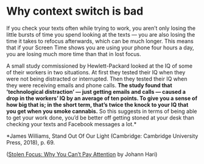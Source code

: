 # Why context switch is bad

If you check your texts often while trying to work, you aren’t only losing the little bursts of time you spend looking at the texts — you are also losing the time it takes to refocus afterwards, which can be much longer. This means that if your Screen Time shows you are using your phone four hours a day, you are losing much more time than that in lost focus.

A small study commissioned by Hewlett-Packard looked at the IQ of some of their workers in two situations. At first they tested their IQ when they were not being distracted or interrupted. Then they tested their IQ when they were receiving emails and phone calls. **The study found that ’technological distraction’ — just getting emails and calls — caused a drop in the workers’ IQ by an average of ten points. To give you a sense of how big that is; in the short term, that’s twice the knock to your IQ that you get when you smoke cannabis.** So this suggests in terms of being able to get your work done, you’d be better off getting stoned at your desk than checking your texts and Facebook messages a lot.*

*James Williams, Stand Out Of Our Light (Cambridge: Cambridge University Press, 2018), p. 69.

([Stolen Focus: Why You Can’t Pay Attention](https://www.goodreads.com/book/show/57933306-stolen-focus) by Johann Hari)